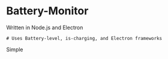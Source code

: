 # Battery-Monitor
Written in Node.js and Electron 
	
	# Uses Battery-level, is-charging, and Electron frameworks
Simple	
